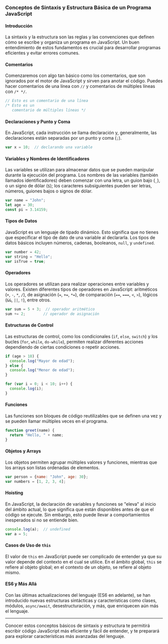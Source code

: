 ### Conceptos de Sintaxis y Estructura Básica de un Programa JavaScript

#### Introducción

La sintaxis y la estructura son las reglas y las convenciones que definen cómo se escribe y organiza un programa en JavaScript. Un buen entendimiento de estos fundamentos es crucial para desarrollar programas eficientes y evitar errores comunes.

#### Comentarios

Comenzaremos con algo tan básico como los comentarios, que son ignorados por el motor de JavaScript y sirven para anotar el código. Puedes hacer comentarios de una línea con `//` y comentarios de múltiples líneas con `/* */`.

```javascript
// Esto es un comentario de una línea
/* Esto es un
   comentario de múltiples líneas */
```

#### Declaraciones y Punto y Coma

En JavaScript, cada instrucción se llama declaración y, generalmente, las declaraciones están separadas por un punto y coma (`;`).

```javascript
var x = 10;  // declarando una variable
```

#### Variables y Nombres de Identificadores

Las variables se utilizan para almacenar datos que se pueden manipular durante la ejecución del programa. Los nombres de las variables (también llamados identificadores) deben comenzar con una letra, un guion bajo (`_`), o un signo de dólar (`$`); los caracteres subsiguientes pueden ser letras, números, guiones bajos o signos de dólar.

```javascript
var name = "John";
let age = 30;
const pi = 3.14159;
```

#### Tipos de Datos

JavaScript es un lenguaje de tipado dinámico. Esto significa que no tienes que especificar el tipo de dato de una variable al declararla. Los tipos de datos básicos incluyen números, cadenas, booleanos, `null`, y `undefined`.

```javascript
var number = 42;
var string = "Hello";
var isTrue = true;
```

#### Operadores

Los operadores se utilizan para realizar operaciones entre variables y valores. Existen diferentes tipos de operadores en JavaScript: aritméticos (`+`, `-`, `*`, `/`), de asignación (`=`, `+=`, `*=`), de comparación (`==`, `===`, `<`, `>`), lógicos (`&&`, `||`, `!`), entre otros.

```javascript
var sum = 5 + 3;  // operador aritmético
sum += 2;        // operador de asignación
```

#### Estructuras de Control

Las estructuras de control, como los condicionales (`if`, `else`, `switch`) y los bucles (`for`, `while`, `do-while`), permiten realizar diferentes acciones dependiendo de ciertas condiciones o repetir acciones.

```javascript
if (age > 18) {
  console.log("Mayor de edad");
} else {
  console.log("Menor de edad");
}

for (var i = 0; i < 10; i++) {
  console.log(i);
}
```

#### Funciones

Las funciones son bloques de código reutilizables que se definen una vez y se pueden llamar múltiples veces en el programa.

```javascript
function greet(name) {
  return "Hello, " + name;
}
```

#### Objetos y Arrays

Los objetos permiten agrupar múltiples valores y funciones, mientras que los arrays son listas ordenadas de elementos.

```javascript
var person = {name: "John", age: 30};
var numbers = [1, 2, 3, 4];
```

#### Hoisting

En JavaScript, la declaración de variables y funciones se "eleva" al inicio del ámbito actual, lo que significa que están disponibles antes de que el código se ejecute. Sin embargo, esto puede llevar a comportamientos inesperados si no se entiende bien.

```javascript
console.log(a);  // undefined
var a = 5;
```

#### Casos de Uso de `this`

El valor de `this` en JavaScript puede ser complicado de entender ya que su valor depende del contexto en el cual se utilice. En el ámbito global, `this` se refiere al objeto global; en el contexto de un objeto, se refiere al objeto mismo.

#### ES6 y Más Allá

Con las últimas actualizaciones del lenguaje (ES6 en adelante), se han introducido nuevas estructuras sintácticas y características como clases, módulos, `async/await`, desestructuración, y más, que enriquecen aún más el lenguaje.

---

Conocer estos conceptos básicos de sintaxis y estructura te permitirá escribir código JavaScript más eficiente y fácil de entender, y te preparará para explorar características más avanzadas del lenguaje.